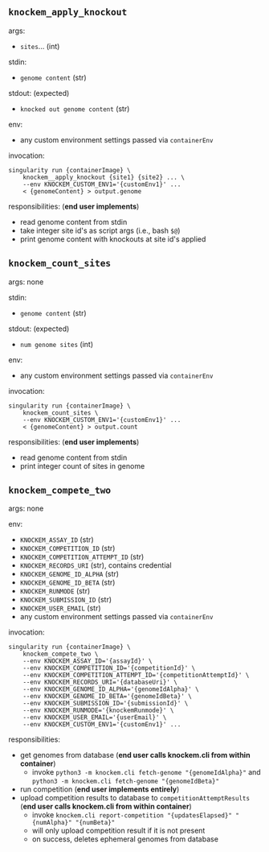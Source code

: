 ## `knockem_apply_knockout`

args:
- `sites`... (int)

stdin:
- `genome content` (str)

stdout: (expected)
- `knocked out genome content` (str)

env:
- any custom environment settings passed via `containerEnv`

invocation:
```
singularity run {containerImage} \
    knockem__apply_knockout {site1} {site2} ... \
    --env KNOCKEM_CUSTOM_ENV1='{customEnv1}' ...
    < {genomeContent} > output.genome
```

responsibilities: (**end user implements**)
- read genome content from stdin
- take integer site id's as script args (i.e., bash `$@`)
- print genome content with knockouts at site id's applied


## `knockem_count_sites`

args: none

stdin:
- `genome content` (str)

stdout: (expected)
- `num genome sites` (int)

env:
- any custom environment settings passed via `containerEnv`

invocation:
```
singularity run {containerImage} \
    knockem_count_sites \
    --env KNOCKEM_CUSTOM_ENV1='{customEnv1}' ...
    < {genomeContent} > output.count
```

responsibilities: (**end user implements**)
- read genome content from stdin
- print integer count of sites in genome

## `knockem_compete_two`

args: none

env:
- `KNOCKEM_ASSAY_ID` (str)
- `KNOCKEM_COMPETITION_ID` (str)
- `KNOCKEM_COMPETITION_ATTEMPT_ID` (str)
- `KNOCKEM_RECORDS_URI` (str), contains credential
- `KNOCKEM_GENOME_ID_ALPHA` (str)
- `KNOCKEM_GENOME_ID_BETA` (str)
- `KNOCKEM_RUNMODE` (str)
- `KNOCKEM_SUBMISSION_ID` (str)
- `KNOCKEM_USER_EMAIL` (str)
- any custom environment settings passed via `containerEnv`

invocation:
```
singularity run {containerImage} \
    knockem_compete_two \
    --env KNOCKEM_ASSAY_ID='{assayId}' \
    --env KNOCKEM_COMPETITION_ID='{competitionId}' \
    --env KNOCKEM_COMPETITION_ATTEMPT_ID='{competitionAttemptId}' \
    --env KNOCKEM_RECORDS_URI='{databaseUri}' \
    --env KNOCKEM_GENOME_ID_ALPHA='{genomeIdAlpha}' \
    --env KNOCKEM_GENOME_ID_BETA='{genomeIdBeta}' \
    --env KNOCKEM_SUBMISSION_ID='{submissionId}' \
    --env KNOCKEM_RUNMODE='{knockemRunmode}' \
    --env KNOCKEM_USER_EMAIL='{userEmail}' \
    --env KNOCKEM_CUSTOM_ENV1='{customEnv1}' ...
```

responsibilities:
- get genomes from database (**end user calls knockem.cli from within container**)
    - invoke `python3 -m knockem.cli fetch-genome "{genomeIdAlpha}"` and `python3 -m knockem.cli fetch-genome "{genomeIdBeta}"`
- run competition (**end user implements entirely**)
- upload competition results to database to `competitionAttemptResults` (**end user calls knockem.cli from within container**)
    - invoke `knockem.cli report-competition "{updatesElapsed}" "{numAlpha}" "{numBeta}"`
    - will only upload competition result if it is not present
    - on success, deletes ephemeral genomes from database
